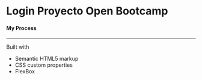 # Login Proyecto Open Bootcamp

#### My Process
-------
Built with

- Semantic HTML5 markup
- CSS custom properties
- FlexBox

